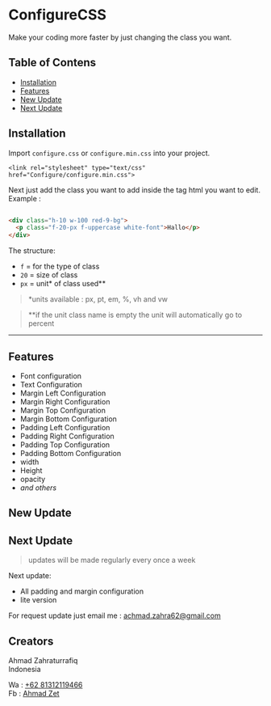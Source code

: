# ConfigureCSS

Make your coding more faster by just changing the class you want.

## Table of Contens

- [Installation](#Installation)
- [Features](#Features)
- [New Update](#New-Update)
- [Next Update](#Next-Update)

## Installation

Import `configure.css` or `configure.min.css` into your project.<br>

```
<link rel="stylesheet" type="text/css" href="Configure/configure.min.css">
```

Next just add the class you want to add inside the tag html you want to edit.<br>
Example :

```html

<div class="h-10 w-100 red-9-bg">
  <p class="f-20-px f-uppercase white-font">Hallo</p>
</div>
```

The structure:

- `f`  = for the type of class
- `20` = size of class
- `px` = unit* of class used**

> *units available : px, pt, em, %, vh and vw

> **if the unit class name is empty the unit will automatically go to percent
 
---

## Features

<ul>
  <li>Font configuration</li>
  <li>Text Configuration</li>
  <li>Margin Left Configuration</li>
  <li>Margin Right Configuration</li>
  <li>Margin Top Configuration</li>
  <li>Margin Bottom Configuration</li>
  <li>Padding Left Configuration</li>
  <li>Padding Right Configuration</li>
  <li>Padding Top Configuration</li>
  <li>Padding Bottom Configuration</li>
  <li>width</li>
  <li>Height</li>
  <li>opacity</li>
  <li><i>and others</i></li>
 </ul>

## New Update

## Next Update

> updates will be made regularly every once a week <br>

Next update:

- All padding and margin configuration
- lite version

For request update just email me : <a href="mailto:achmad.zahra62@gmail.com">achmad.zahra62@gmail.com</a>

## Creators

Ahmad Zahraturrafiq<br>
Indonesia

Wa : <a href="https://wa.me/6281312119466?text=Hello%20Zet">+62 81312119466</a><br>
Fb : <a href="https://web.facebook.com/rfq.ns">Ahmad Zet </a>
